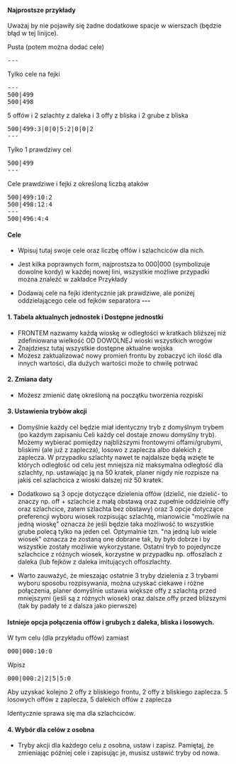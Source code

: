 #### Najprostsze przykłady
Uważaj by nie pojawiły się żadne dodatkowe spacje w wierszach (będzie błąd w tej linijce).
<div class="row">

<div class="col-6" id="left">
<p class="md-error">Pusta (potem można dodać cele)</p>
<pre class="md-pre">
---
</pre>
<p class="md-error">Tylko cele na fejki</p>
<pre class="md-pre">
---
500|499
500|498
</pre>
<p class="md-error">5 offów i 2 szlachty z daleka i 3 offy z bliska i 2 grube z bliska</p>
<pre class="md-pre">
500|499:3|0|0|5:2|0|0|2
---
</pre>

</div>

<div class="col-6" id="right" >
<p class="md-error">Tylko 1 prawdziwy cel </p>
<pre class="md-pre">
500|499
---
</pre>
<p class="md-error">Cele prawdziwe i fejki z określoną liczbą ataków</p>
<pre class="md-pre">
500|499:10:2
500|498:12:4
---
500|496:4:4
</pre>

</div>


</div>

#### Cele
* Wpisuj tutaj swoje cele oraz liczbę offów i szlachciców dla nich.
* Jest kilka poprawnych form, najprostsza to <span class="md-error">000|000</span> (symbolizuje dowolne kordy) w każdej nowej lini, wszystkie możliwe przypadki można znaleźć w zakładce Przykłady

* Dodawaj cele na fejki identycznie jak prawdziwe, ale poniżej oddzielającego cele od fejków separatora <span class="md-error">**---**</span>

#### 1. Tabela aktualnych jednostek i Dostępne jednostki
* <span class="md-error">FRONTEM nazwamy każdą wioskę w odległości w kratkach bliższej niż zdefiniowana wielkość OD DOWOLNEJ wioski wszystkich wrogów</span>
* Znajdziesz tutaj wszystkie dostępne aktualne wojska
* Możesz zaktualizować nowy promień frontu by zobaczyć ich ilość dla innych wartości, dla dużych wartości może to chwilę potrwać

#### 2. Zmiana daty
* Możesz zmienić datę określoną na początku tworzenia rozpiski

#### 3. Ustawienia trybów akcji

* Domyślnie każdy cel będzie miał identyczny tryb z domyślnym trybem (po każdym zapisaniu Celi każdy cel dostaje znowu domyślny tryb). Możemy wybierać pomiędzy najbliższymi frontowymi offami/grubymi, bliskimi (ale już z zaplecza), losowo z zaplecza albo dalekich z zaplecza. W przypadku szlachty nawet te najdalsze będą wzięte te których odległość od celu jest mniejsza niż maksymalna odległość dla szlachty, np. ustawiając ją na 50 kratek, planer nigdy nie rozpisze na jakiś cel szlachcica z wioski dalszej niż 50 kratek. 

* Dodatkowo są 3 opcje dotyczące dzielenia offów (dzielić, nie dzielić- to znaczy np. off + szlachcie z małą obstawą oraz zupełnie oddzielnie offy oraz szlachcice, zatem szlachta bez obstawy) oraz 3 opcje dotyczące preferencji wyboru wiosek rozpisując szlachtę, mianowicie "możliwie na jedną wioskę" oznacza że jeśli będzie taka możliwość to wszystkie grube polecą tylko na jeden cel. Optymalnie tzn. "na jedną lub wiele wiosek" oznacza że zostaną one dobrane tak, by było dobrze i by wszystkie zostały możliwie wykorzystane. Ostatni tryb to pojedyncze szlachcice z różnych wiosek, korzystne w przypadku np. offoszlach z daleka (lub fejków z daleka imitujących offoszlachty.

* Warto zauważyć, że mieszając ostatnie 3 tryby dzielenia z 3 trybami wyboru sposobu rozpisywania, można uzyskać ciekawe i różne połączenia, planer domyślnie ustawia większe offy z szlachtą przed mniejszymi (jeśli są z różnych wiosek) oraz dalsze offy przed bliższymi (tak by padały te z dalsza jako pierwsze)

#### Istnieje opcja połączenia offów i grubych z daleka, bliska i losowych. 

W tym celu (dla przykładu offów) zamiast 

<pre class="md-pre">
000|000:10:0
</pre>

Wpisz
<pre class="md-pre">
000|000:2|2|5|5:0
</pre>

Aby uzyskać kolejno 2 offy z bliskiego frontu, 2 offy z bliskiego zaplecza. 5 losowych offów z zaplecza, 5 dalekich offów z zaplecza

Identycznie sprawa się ma dla szlachciców.

#### 4. Wybór dla celów z osobna

* Tryby akcji dla każdego celu z osobna, ustaw i zapisz. Pamiętaj, że zmieniając później cele i zapisując je, musisz ustawić tryby od nowa.